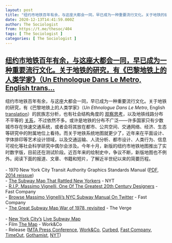 ```yaml
---
layout: post
title: "纽约市地铁百年有余，与这座大都会一同，早已成为一种重要流行文化。关于地铁的研究，有《巴黎地铁上的人类学家》（Un Ethnologue Dans Le Metro, English trans"
date: 2020-12-13T14:41:59.000Z
author: The Sociologist
from: https://t.me/thesoc/404
tags: [ The Sociologist ]
categories: [ The Sociologist ]
---
```

<!--1607870519000-->
[纽约市地铁百年有余，与这座大都会一同，早已成为一种重要流行文化。关于地铁的研究，有《巴黎地铁上的人类学家》（Un Ethnologue Dans Le Metro, English trans...](https://t.me/thesoc/404)
------

<div>
<p>纽约市地铁百年有余，与这座大都会一同，早已成为一种重要流行文化。关于地铁的研究，有《巴黎地铁上的人类学家》（<i>Un Ethnologue Dans Le Metro</i>, English <a href="https://t.me/thesoclib/110" target="_blank" rel="noopener" onclick="return confirm('Open this link?\n\n'+this.href);">translation</a>）的民族志分析，也有社会结构角度的 <a href="https://www.everydaysociologyblog.com/2009/10/social-structure-and-the-subway.html" target="_blank" rel="noopener" onclick="return confirm('Open this link?\n\n'+this.href);">观察思考</a>，以及地铁线路分布不平等的 <a href="https://projects.newyorker.com/story/subway/" target="_blank" rel="noopener" onclick="return confirm('Open this link?\n\n'+this.href);">关系</a>，不过依然不多。或许是地铁的分布不广泛——许多国家只有少数城市存在快速交通系统，或者会将其放在都市、公共空间、交通网络、经济、生态等研究中的附属地位上看待。而关于地铁系统地图就更少了，近年来在平面设计、字体排印等艺术设计领域，以及交通运输、人流分析、都市设计、人类行为、信息可视化等社会科学研究中偶尔会涉及。今年十月，新版的纽约市地铁地图推出了实时数字版，目前还在测试阶段。近百年来的绘制史中，争议不断，新版地图也不例外。阅读下面的报道、文章、书籍和短片，了解近半世纪以来的简要历程。<br><br>- 1970 New York City Transit Authority Graphics Standards Manual (<a href="https://t.me/fatetypo/794" target="_blank" rel="noopener" onclick="return confirm('Open this link?\n\n'+this.href);">PDF</a>, <a href="https://standardsmanual.com/products/nyctacompactedition" target="_blank" rel="noopener" onclick="return confirm('Open this link?\n\n'+this.href);">2014 reissue</a>)<br>    - <a href="https://www.nytimes.com/2012/08/06/arts/design/the-subway-map-that-rattled-new-yorkers.html" target="_blank" rel="noopener" onclick="return confirm('Open this link?\n\n'+this.href);">The Subway Map That Rattled New Yorkers</a> - NYT<br>    - <a href="https://www.fastcompany.com/3030621/rip-massimo-vignelli-one-of-the-greatest-20th-century-designers" target="_blank" rel="noopener" onclick="return confirm('Open this link?\n\n'+this.href);">R.I.P. Massimo Vignelli, One Of The Greatest 20th Century Designers</a> - Fast Company<br>    - <a href="https://www.fastcompany.com/3034467/browse-massimo-vignellis-nyc-subway-manual-on-twitter" target="_blank" rel="noopener" onclick="return confirm('Open this link?\n\n'+this.href);">Browse Massimo Vignelli’s NYC Subway Manual On Twitter</a> - Fast Company<br>    - <a href="https://www.theverge.com/2015/10/29/9630862/new-york-city-subway-maps-mta-google-gps" target="_blank" rel="noopener" onclick="return confirm('Open this link?\n\n'+this.href);">The Great Subway Map War of 1978, revisited</a> - The Verge<br><br>- <a href="https://map.mta.info/" target="_blank" rel="noopener" onclick="return confirm('Open this link?\n\n'+this.href);">New York City’s</a> <a href="https://map.mta.info/" target="_blank" rel="noopener" onclick="return confirm('Open this link?\n\n'+this.href);">Live Subway Map</a><br>    - Film <a href="https://vimeo.com/470020599/74757d3b17" target="_blank" rel="noopener" onclick="return confirm('Open this link?\n\n'+this.href);">The Map</a> - Work&Co<br>    - Release (<a href="https://www.youtube.com/channel/UCtuLKvBOePea47aTV7WRQYw" target="_blank" rel="noopener" onclick="return confirm('Open this link?\n\n'+this.href);">MTA Press Conference</a>, <a href="https://work.co/news/mta-new-live-subway-map/" target="_blank" rel="noopener" onclick="return confirm('Open this link?\n\n'+this.href);">Work&Co</a>, <a href="https://www.curbed.com/2020/10/first-look-new-yorks-digital-subway-map-comes-alive-today.html" target="_blank" rel="noopener" onclick="return confirm('Open this link?\n\n'+this.href);">Curbed</a>, <a href="https://www.fastcompany.com/90566212/nycs-new-subway-tool-settles-the-biggest-debate-in-maps" target="_blank" rel="noopener" onclick="return confirm('Open this link?\n\n'+this.href);">Fast Company</a>, <a href="https://www.timeout.com/newyork/news/mtas-new-map-lets-you-watch-trains-move-in-real-time-102020" target="_blank" rel="noopener" onclick="return confirm('Open this link?\n\n'+this.href);">TimeOut</a>, <a href="https://gothamist.com/news/mta-unveils-new-digital-live-subway-map-simplify-service-changes" target="_blank" rel="noopener" onclick="return confirm('Open this link?\n\n'+this.href);">Gothamist</a>, <a href="https://www.nytimes.com/2020/10/21/nyregion/new-nyc-subway-map.html" target="_blank" rel="noopener" onclick="return confirm('Open this link?\n\n'+this.href);">NYT</a>)</p>
</div>
